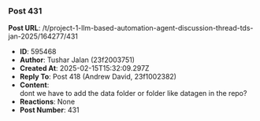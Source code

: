 ### Post 431
**Post URL**: /t/project-1-llm-based-automation-agent-discussion-thread-tds-jan-2025/164277/431
- **ID**: 595468
- **Author**: Tushar Jalan  (23f2003751)
- **Created At**: 2025-02-15T15:32:09.297Z
- **Reply To**: Post 418 (Andrew David, 23f1002382)
- **Content**:  
  dont we have to add the data folder or folder like datagen in the repo?
- **Reactions**: None
- **Post Number**: 431


